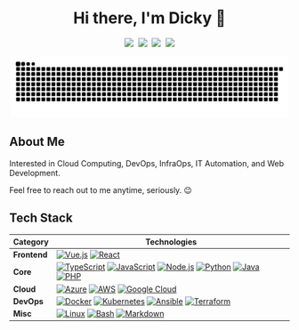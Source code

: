 <h1 align="center">Hi there, I'm Dicky 👋</h1>

<p align="center">
  <kbd>
  <a href="https://www.linkedin.com/in/dickyrhermawan"><img src="https://img.shields.io/badge/-dickyrhermawan-0072b1?style=flat&logo=Linkedin&logoColor=white" /></a>
  <a href="https://github.com/dickyhermawan12"><img src="https://img.shields.io/badge/-dickyhermawan12-3a3a3a?style=flat&logo=GitHub&logoColor=white" /></a>
  <a href="https://dickyrh.tech"><img src="https://img.shields.io/badge/-dickyrh.tech-550aff?style=flat&logoColor=white" /></a>
  <a href="https://www.codewars.com/users/dickyhermawan12"><img src="https://www.codewars.com/users/dickyhermawan12/badges/micro" /></a>
  </kbd>
</p>
  
<p align="center">
<img width="500" src="https://raw.githubusercontent.com/dickyhermawan12/dickyhermawan12/master/assets/github-snake.svg" />
</p>

<!--START_SECTION:badges-->
<!--END_SECTION:badges-->

<!-- About Section -->
## About Me

Interested in Cloud Computing, DevOps, InfraOps, IT Automation, and Web Development.

Feel free to reach out to me anytime, seriously. 😉

<!-- Tech Stack -->  
## Tech Stack

| **Category** | **Technologies** |
| - | - |
**Frontend** | [![Vue.js](https://img.shields.io/static/v1?label=&message=Vue.js&color=4FC08D&logo=vuedotjs&logoColor=FFFFFF)](https://vuejs.org/) [![React](https://img.shields.io/static/v1?label=&message=React&color=61DAFB&logo=react&logoColor=FFFFFF)](https://reactjs.org/)
**Core** | [![TypeScript](https://img.shields.io/static/v1?label=&message=TypeScript&color=3178C6&logo=typescript&logoColor=FFFFFF)](https://www.typescriptlang.org/) [![JavaScript](https://img.shields.io/static/v1?label=&message=JavaScript&color=F7DF1E&logo=javascript&logoColor=FFFFFF)](https://www.javascript.com/) [![Node.js](https://img.shields.io/static/v1?label=&message=Node.js&color=339933&logo=nodedotjs&logoColor=FFFFFF)](https://nodejs.org/) [![Python](https://img.shields.io/static/v1?label=&message=Python&color=3C78A9&logo=python&logoColor=FFFFFF)](https://www.python.org/) [![Java](https://img.shields.io/static/v1?label=&message=Java&color=007396&logo=java&logoColor=FFFFFF)](https://www.java.com/) [![PHP](https://img.shields.io/static/v1?label=&message=PHP&color=777BB4&logo=php&logoColor=FFFFFF)](https://www.php.net/)
**Cloud** | [![Azure](https://img.shields.io/static/v1?label=&message=Azure&color=0078D4&logo=microsoftazure&logoColor=FFFFFF)](https://azure.microsoft.com/) [![AWS](https://img.shields.io/static/v1?label=&message=AWS&color=232F3E&logo=amazonaws&logoColor=FFFFFF)](https://aws.amazon.com/) [![Google Cloud](https://img.shields.io/static/v1?label=&message=GCP&color=4285F4&logo=googlecloud&logoColor=FFFFFF)](https://cloud.google.com/)
**DevOps** | [![Docker](https://img.shields.io/static/v1?label=&message=Docker&color=2496ED&logo=docker&logoColor=FFFFFF)](https://docker.com/) [![Kubernetes](https://img.shields.io/static/v1?label=&message=Kubernetes&color=326CE5&logo=kubernetes&logoColor=FFFFFF)](https://kubernetes.io/) [![Ansible](https://img.shields.io/static/v1?label=&message=Ansible&color=EE0000&logo=ansible&logoColor=FFFFFF)](https://www.ansible.com/) [![Terraform](https://img.shields.io/static/v1?label=&message=Terraform&color=7B42BC&logo=terraform&logoColor=FFFFFF)](https://www.terraform.io/)
**Misc** | [![Linux](https://img.shields.io/static/v1?label=&message=Linux&color=FCC624&logo=linux&logoColor=FFFFFF)](https://www.linux.org/) [![Bash](https://img.shields.io/static/v1?label=&message=Bash&color=4EAA25&logo=gnubash&logoColor=FFFFFF)](https://www.gnu.org/software/bash/) [![Markdown](https://img.shields.io/static/v1?label=&message=Markdown&color=000000&logo=markdown&logoColor=FFFFFF)](https://en.wikipedia.org/wiki/Markdown)
